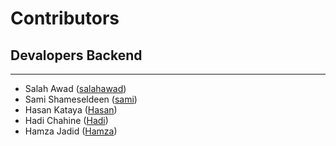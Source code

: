 # Contributors

## Devalopers Backend

---

* Salah Awad ([salahawad](https://www.linkedin.com/in/salahelawad))
* Sami Shameseldeen ([sami](https://www.linkedin.com/in/sami-sh1999))
* Hasan Kataya ([Hasan](https://www.linkedin.com/in/hasan-kataya-130543150))
* Hadi Chahine ([Hadi](https://www.linkedin.com/in/hadichahine))
* Hamza Jadid ([Hamza](https://www.linkedin.com/in/hamza-jadid))


